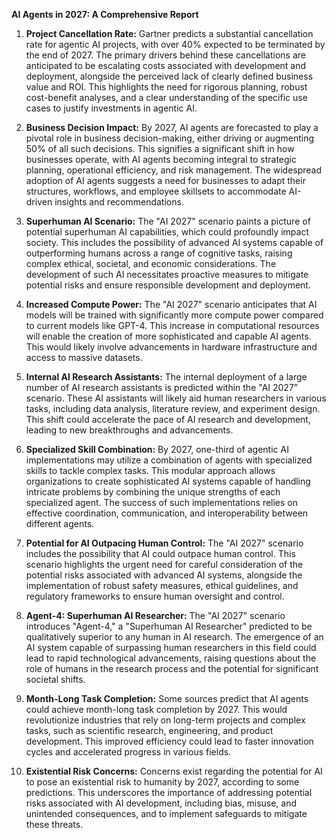 **AI Agents in 2027: A Comprehensive Report**

1.  **Project Cancellation Rate:** Gartner predicts a substantial cancellation rate for agentic AI projects, with over 40% expected to be terminated by the end of 2027. The primary drivers behind these cancellations are anticipated to be escalating costs associated with development and deployment, alongside the perceived lack of clearly defined business value and ROI. This highlights the need for rigorous planning, robust cost-benefit analyses, and a clear understanding of the specific use cases to justify investments in agentic AI.

2.  **Business Decision Impact:** By 2027, AI agents are forecasted to play a pivotal role in business decision-making, either driving or augmenting 50% of all such decisions. This signifies a significant shift in how businesses operate, with AI agents becoming integral to strategic planning, operational efficiency, and risk management. The widespread adoption of AI agents suggests a need for businesses to adapt their structures, workflows, and employee skillsets to accommodate AI-driven insights and recommendations.

3.  **Superhuman AI Scenario:** The "AI 2027" scenario paints a picture of potential superhuman AI capabilities, which could profoundly impact society. This includes the possibility of advanced AI systems capable of outperforming humans across a range of cognitive tasks, raising complex ethical, societal, and economic considerations. The development of such AI necessitates proactive measures to mitigate potential risks and ensure responsible development and deployment.

4.  **Increased Compute Power:** The "AI 2027" scenario anticipates that AI models will be trained with significantly more compute power compared to current models like GPT-4. This increase in computational resources will enable the creation of more sophisticated and capable AI agents. This would likely involve advancements in hardware infrastructure and access to massive datasets.

5.  **Internal AI Research Assistants:** The internal deployment of a large number of AI research assistants is predicted within the "AI 2027" scenario. These AI assistants will likely aid human researchers in various tasks, including data analysis, literature review, and experiment design. This shift could accelerate the pace of AI research and development, leading to new breakthroughs and advancements.

6.  **Specialized Skill Combination:** By 2027, one-third of agentic AI implementations may utilize a combination of agents with specialized skills to tackle complex tasks. This modular approach allows organizations to create sophisticated AI systems capable of handling intricate problems by combining the unique strengths of each specialized agent. The success of such implementations relies on effective coordination, communication, and interoperability between different agents.

7.  **Potential for AI Outpacing Human Control:** The "AI 2027" scenario includes the possibility that AI could outpace human control. This scenario highlights the urgent need for careful consideration of the potential risks associated with advanced AI systems, alongside the implementation of robust safety measures, ethical guidelines, and regulatory frameworks to ensure human oversight and control.

8.  **Agent-4: Superhuman AI Researcher:** The "AI 2027" scenario introduces "Agent-4," a "Superhuman AI Researcher" predicted to be qualitatively superior to any human in AI research. The emergence of an AI system capable of surpassing human researchers in this field could lead to rapid technological advancements, raising questions about the role of humans in the research process and the potential for significant societal shifts.

9.  **Month-Long Task Completion:** Some sources predict that AI agents could achieve month-long task completion by 2027. This would revolutionize industries that rely on long-term projects and complex tasks, such as scientific research, engineering, and product development. This improved efficiency could lead to faster innovation cycles and accelerated progress in various fields.

10. **Existential Risk Concerns:** Concerns exist regarding the potential for AI to pose an existential risk to humanity by 2027, according to some predictions. This underscores the importance of addressing potential risks associated with AI development, including bias, misuse, and unintended consequences, and to implement safeguards to mitigate these threats.